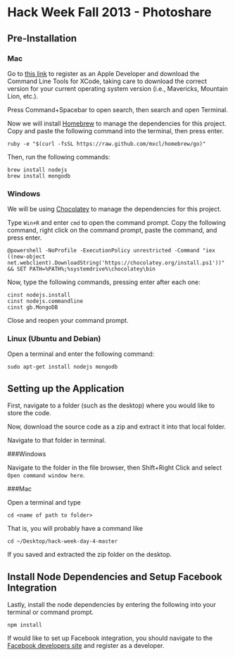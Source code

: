 # Hack Week Fall 2013 - Photoshare

## Pre-Installation
### Mac

Go to [this link](https://developer.apple.com/downloads/index.action) to
register as an Apple Developer and download the Command Line Tools for XCode,
taking care to download the correct version for your current operating system
version (i.e., Mavericks, Mountain Lion, etc.).

Press Command+Spacebar to open search, then search and open Terminal.

Now we will install [Homebrew](http://brew.sh) to manage the dependencies for
this project. Copy and paste the following command into the terminal, then press
enter.

    ruby -e "$(curl -fsSL https://raw.github.com/mxcl/homebrew/go)"

Then, run the following commands:

    brew install nodejs
    brew install mongodb


### Windows
We will be using [Chocolatey](http://chocolatey.org/) to manage the dependencies
for this project.

Type `Win+R` and enter `cmd` to open the command prompt. Copy the following
command, right click on the command prompt, paste the command, and press enter.

    @powershell -NoProfile -ExecutionPolicy unrestricted -Command "iex ((new-object net.webclient).DownloadString('https://chocolatey.org/install.ps1'))" && SET PATH=%PATH%;%systemdrive%\chocolatey\bin

Now, type the following commands, pressing enter after each one:

    cinst nodejs.install
    cinst nodejs.commandline
    cinst gb.MongoDB

Close and reopen your command prompt.

### Linux (Ubuntu and Debian)

Open a terminal and enter the following command:

    sudo apt-get install nodejs mongodb

## Setting up the Application

First, navigate to a folder (such as the desktop) where you would like to store
the code.

Now, download the source code as a zip and extract it into that local folder.

Navigate to that folder in terminal.

###Windows

Navigate to the folder in the file browser, then Shift+Right Click and select
`Open command window here`.

###Mac

Open a terminal and type

    cd <name of path to folder>

That is, you will probably have a command like

    cd ~/Desktop/hack-week-day-4-master

If you saved and extracted the zip folder on the desktop.

## Install Node Dependencies and Setup Facebook Integration

Lastly, install the node dependencies by entering the following into your
terminal or command prompt.

    npm install

If would like to set up Facebook integration, you should navigate to the
[Facebook developers site](http://developers.facebook.com) and register as a
developer.
